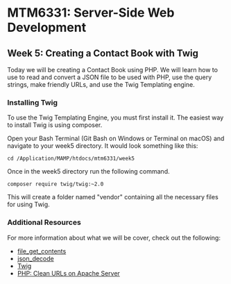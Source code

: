 # MTM6331: Server-Side Web Development
## Week 5: Creating a Contact Book with Twig

Today we will be creating a Contact Book using PHP. We will learn how to use to read and convert a JSON file to be used with PHP, use the query strings, make friendly URLs, and use the Twig Templating engine.

### Installing Twig
To use the Twig Templating Engine, you must first install it. The easiest way to install Twig is using composer.

Open your Bash Terminal (Git Bash on Windows or Terminal on macOS) and navigate to your week5 directory. It would look something like this:

```
cd /Application/MAMP/htdocs/mtm6331/week5
```
Once in the week5 directory run the following command.

```
composer require twig/twig:~2.0
```
This will create a folder named "vendor" containing all the necessary files for using Twig.

### Additional Resources

For more information about what we will be cover, check out the following:
- [file_get_contents](http://php.net/manual/en/function.file-get-contents.php)
- [json_decode](http://php.net/manual/en/function.json-decode.php)
- [Twig](https://twig.symfony.com/doc/2.x/)
- [PHP: Clean URLs on Apache Server](https://www.lynda.com/PHP-tutorials/Clean-PHP-URLs-Apache-Server/482052-2.html)
